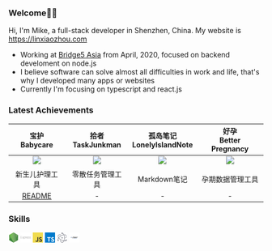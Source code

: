 ### Welcome🎉🎉

Hi, I'm Mike, a full-stack developer in Shenzhen, China.
My website is https://linxiaozhou.com

- Working at [Bridge5 Asia](https://github.com/bridge5) from April, 2020, focused on backend develoment on node.js
- I believe software can solve almost all difficulties in work and life, that's why I developed many apps or websites
- Currently I'm focusing on typescript and react.js


### Latest Achievements

| **宝护**<br>Babycare | **拾者**<br>TaskJunkman | **孤岛笔记**<br>LonelyIslandNote | **好孕**<br>Better Pregnancy |
|:---:|:---:|:---:|:---:|
| <img height="80" src="https://user-images.githubusercontent.com/13687360/191022438-c2ee3713-d5b0-461a-a62d-8446c1058359.png"> | <img height="80" src="https://user-images.githubusercontent.com/13687360/191022642-0e681131-c574-4430-a5a9-7cfae7c53df6.png"> | <img height="80" src="https://user-images.githubusercontent.com/13687360/191022568-9394e957-7cc5-43cd-824a-23e0d1882d1e.png"> | <img height="80" src="https://user-images.githubusercontent.com/13687360/191024082-32ae9ef8-9692-4a4b-a107-05a08e81a6ca.png"> |
| 新生儿护理工具 | 零散任务管理工具 | Markdown笔记 | 孕期数据管理工具 |
| [README](https://github.com/KKDestiny/KKDestiny/blob/main/babycare.md) | - | - | - |


### Skills

<code><img height="20" src="https://raw.githubusercontent.com/github/explore/80688e429a7d4ef2fca1e82350fe8e3517d3494d/topics/nodejs/nodejs.png"></code>
<code><img height="20" src="https://raw.githubusercontent.com/github/explore/80688e429a7d4ef2fca1e82350fe8e3517d3494d/topics/express/express.png"></code>
<code><img height="20" src="https://raw.githubusercontent.com/github/explore/80688e429a7d4ef2fca1e82350fe8e3517d3494d/topics/javascript/javascript.png"></code>
<code><img height="20" src="https://raw.githubusercontent.com/github/explore/80688e429a7d4ef2fca1e82350fe8e3517d3494d/topics/typescript/typescript.png"></code>
<code><img height="20" src="https://raw.githubusercontent.com/github/explore/80688e429a7d4ef2fca1e82350fe8e3517d3494d/topics/electron/electron.png"></code>
<code><img height="20" src="https://raw.githubusercontent.com/github/explore/80688e429a7d4ef2fca1e82350fe8e3517d3494d/topics/jquery/jquery.png"></code>




